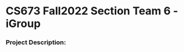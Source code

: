 CS673 Fall2022 Section Team 6 - iGroup
=======================================

### Project Description:



